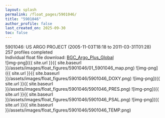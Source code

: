 ```yaml
---
layout: splash
permalink: /float_pages/5901046/
title: "5901046"
author_profile: false
last_created_on: 2025-09-30
toc: false
---
```

 
5901046: US ARGO PROJECT (2005-11-03T18:18 to 2011-03-31T01:28)\
257 profiles completed\
Individual float file download: [BGC_Argo_Plus_Global](https://ftp.soest.hawaii.edu/bgc_argo_plus/Individual_Floats/outliers_removed/5901046_Sprof_processed.nc)\
![img-png]({{ site.url }}{{ site.baseurl }}/assets/images/float_figures/5901046/01_5901046_map.png)
![img-png]({{ site.url }}{{ site.baseurl }}/assets/images/float_figures/5901046/5901046_DOXY.png)
![img-png]({{ site.url }}{{ site.baseurl }}/assets/images/float_figures/5901046/5901046_PRES.png)
![img-png]({{ site.url }}{{ site.baseurl }}/assets/images/float_figures/5901046/5901046_PSAL.png)
![img-png]({{ site.url }}{{ site.baseurl }}/assets/images/float_figures/5901046/5901046_TEMP.png)
